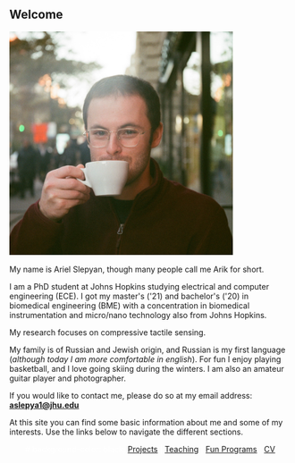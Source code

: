 <style>
body {
  background-image: url('/pictures/dict_background_white.png'); # /pictures/dict_background_us.png
background-size: 500px;
}
</style>

## Welcome

<img src="/pictures/good_small.jpg" width="400" />

My name is Ariel Slepyan, though many people call me Arik for short.

I am a PhD student at Johns Hopkins studying electrical and computer engineering (ECE). I got my master's ('21) and bachelor's ('20) in biomedical engineering (BME) with a concentration in biomedical instrumentation and micro/nano technology also from Johns Hopkins.

My research focuses on compressive tactile sensing.

My family is of Russian and Jewish origin, and Russian is my first language (*although today I am more comfortable in english*).
For fun I enjoy playing basketball, and I love going skiing during the winters.
I am also an amateur guitar player and photographer.

If you would like to contact me, please do so at my email address: **aslepya1@jhu.edu**

At this site you can find some basic information about me and some of my interests.
Use the links below to navigate the different sections.

<p align="center" style="color: white;"> # background-color: black;
  <a href="http://arielslepyan.me/Projects">Projects</a> |
  <a href="http://arielslepyan.me/Teaching">Teaching</a> |
  <a href="http://arielslepyan.me/Fun">Fun Programs</a> |
  <a href="http://arielslepyan.me/CV">CV</a> 
</p>




